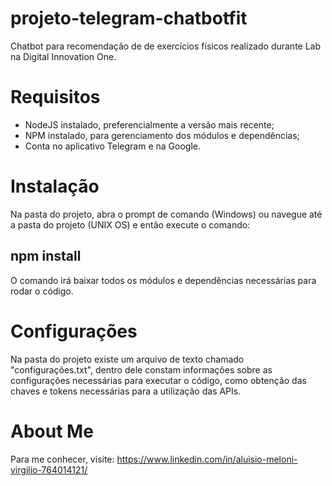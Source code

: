 # projeto-telegram-chatbotfit
Chatbot para recomendação de de exercícios físicos realizado durante Lab na Digital Innovation One.

# Requisitos
- NodeJS instalado, preferencialmente a versão mais recente;
- NPM instalado, para gerenciamento dos módulos e dependências;
- Conta no aplicativo Telegram e na Google.

# Instalação
Na pasta do projeto, abra o prompt de comando (Windows) ou navegue até a pasta do projeto (UNIX OS) e então execute o comando:
## npm install

O comando irá baixar todos os módulos e dependências necessárias para rodar o código.

# Configurações
Na pasta do projeto existe um arquivo de texto chamado "configurações.txt", dentro dele constam informações sobre as configurações necessárias para executar o código, como obtenção das chaves e tokens necessárias para a utilização das APIs.

# About Me
Para me conhecer, visite: https://www.linkedin.com/in/aluisio-meloni-virgilio-764014121/
